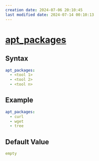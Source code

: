 ```yaml
---
creation date: 2024-07-06 20:10:45
last modified date: 2024-07-14 00:10:13
---
```


# [apt_packages](apt_packages.md)

## Syntax

```yml
apt_packages:
  - <tool 1>
  - <tool 2>
  - <tool n>
```

## Example

```yml
apt_packages:
  - curl 
  - wget
  - tree
```

## Default Value

```yml
empty
```